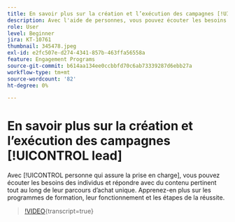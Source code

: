```yaml
---
title: En savoir plus sur la création et l’exécution des campagnes [!UICONTROL lead]
description: Avec l'aide de personnes, vous pouvez écouter les besoins des individus et répondre avec du contenu pertinent tout au long de leur parcours client unique. Apprenez-en plus sur les programmes de formation, leur fonctionnement et les étapes de la réussite.
role: User
level: Beginner
jira: KT-10761
thumbnail: 345478.jpeg
exl-id: e2fc507e-d274-4341-857b-463ffa56558a
feature: Engagement Programs
source-git-commit: b614aa134ee0ccbbfd70c6ab73339287d6ebb27a
workflow-type: tm+mt
source-wordcount: '82'
ht-degree: 0%

---
```


# En savoir plus sur la création et l’exécution des campagnes [!UICONTROL lead]

Avec [!UICONTROL personne qui assure la prise en charge], vous pouvez écouter les besoins des individus et répondre avec du contenu pertinent tout au long de leur parcours d’achat unique. Apprenez-en plus sur les programmes de formation, leur fonctionnement et les étapes de la réussite.

>[!VIDEO](https://video.tv.adobe.com/v/3411652/?quality=12&learn=on&captions=fre_fr){transcript=true}
